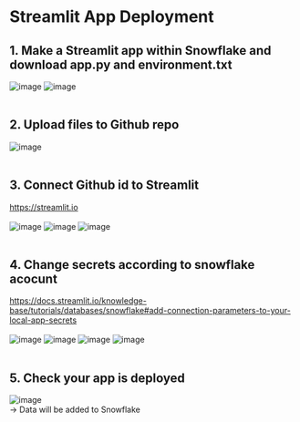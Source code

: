 # Streamlit App Deployment
## 1. Make a Streamlit app within Snowflake and download app.py and environment.txt
![image](https://github.com/youngmin-jin/practice/assets/135728064/e400a349-e658-4480-b26c-12c6b8720a67) 
![image](https://github.com/youngmin-jin/practice/assets/135728064/90191aea-a6e9-4b5a-ae2f-905e28d19ecc) 
<br/><br/>

## 2. Upload files to Github repo
![image](https://github.com/youngmin-jin/practice/assets/135728064/fc49475f-490f-4a31-a729-44c0736bb405)
<br/><br/>

## 3. Connect Github id to Streamlit 
https://streamlit.io 
<br/><br/>
![image](https://github.com/youngmin-jin/practice/assets/135728064/51ff7a82-5780-4f9a-be86-0b6304674ce1)
![image](https://github.com/youngmin-jin/practice/assets/135728064/1fcb6e76-f946-4ed2-b2bb-a5deac3e3f52)
![image](https://github.com/youngmin-jin/practice/assets/135728064/78a4307c-353f-44d2-b867-854b394a0852)
<br/><br/>

## 4. Change secrets according to snowflake acocunt
https://docs.streamlit.io/knowledge-base/tutorials/databases/snowflake#add-connection-parameters-to-your-local-app-secrets
<br/><br/>
![image](https://github.com/youngmin-jin/practice/assets/135728064/18d15bac-7eea-4ab5-ad68-5936921f6c4e)
![image](https://github.com/youngmin-jin/practice/assets/135728064/20430691-eda4-416b-839c-e1284d9f3529)
![image](https://github.com/youngmin-jin/practice/assets/135728064/fd7d015c-b835-48d9-806e-faec198bb526)
![image](https://github.com/youngmin-jin/practice/assets/135728064/b1ff8914-80aa-44b9-a7c5-548adc564940)
<br/><br/>

## 5. Check your app is deployed
![image](https://github.com/youngmin-jin/practice/assets/135728064/23a97eda-df76-40be-938f-448b50f6c667) <br/>
-> Data will be added to Snowflake

